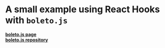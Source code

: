 # A small example using React Hooks with <code>boleto.js</code>

**<a href="https://guilhermearaujo.me/boleto.js/" >boleto.js page</a><br />**
**<a href="https://github.com/guilhermearaujo/boleto.js" >boleto.js repository</a>**
